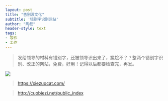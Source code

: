 ```yaml
---
layout: post
title: "告别没文化"
subtitle: '错别字识别网站'
author: "陶叔"
header-style: text
tags:
- 写作
- 工作
---
```


> 发给领导的材料有错别字，还被领导识出来了，尴尬不？？整两个错别字识别、改正的网站，免费，好用！记得以后都要检查完，再发。

![](https://tjj006-1302037511.cos.ap-shanghai.myqcloud.com/2021/08/23/16297109361380.jpg)

> https://xiezuocat.com/

> http://cuobiezi.net/public_index
